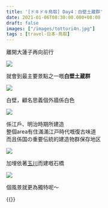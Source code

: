 ```yaml
---
title: '[ドキドキ鳥取] Day4：白壁土蔵群'
date: 2021-01-06T08:30:00.000+08:00
draft: false
images: ["/images/tottori4n.jpg"]
tags : [travel-日本-鳥取]
---
```


離開大蓮子再向前行  

![](/images/tottori4n1.jpg)

就會到最主要景點之一嘅**白壁土蔵群**  

![](/images/tottori4n2.jpg)

白壁，顧名思義個外牆係白色  

![](/images/tottori4n3.jpg)

係江戶、明治時期所建造  
整個area有住滿滿江戸時代嘅復古味道  
而且係国の重要伝統的建造物群保存地区  

![](/images/tottori4n4.jpg)

加埋依著[玉川](https://hidie.net/tottori4l/)而建嘅石橋   

![](/images/tottori4n.jpg)

個風景就更為獨特呢～  
  
  
  
{{<tottori>}}  

